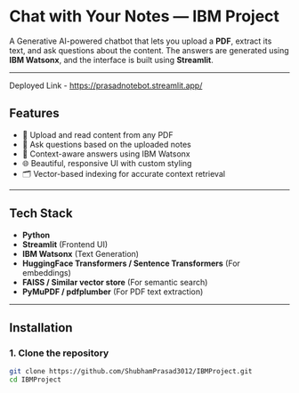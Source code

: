 # Chat with Your Notes — IBM Project

A Generative AI-powered chatbot that lets you upload a **PDF**, extract its text, and ask questions about the content. The answers are generated using **IBM Watsonx**, and the interface is built using **Streamlit**.

---

Deployed Link - https://prasadnotebot.streamlit.app/

## Features

- 📄 Upload and read content from any PDF
- 🤖 Ask questions based on the uploaded notes
- 🧠 Context-aware answers using IBM Watsonx
- 🌐 Beautiful, responsive UI with custom styling
- 🗂️ Vector-based indexing for accurate context retrieval

---

## Tech Stack

- **Python**
- **Streamlit** (Frontend UI)
- **IBM Watsonx** (Text Generation)
- **HuggingFace Transformers / Sentence Transformers** (For embeddings)
- **FAISS / Similar vector store** (For semantic search)
- **PyMuPDF / pdfplumber** (For PDF text extraction)

---

## Installation

### 1. Clone the repository

```bash
git clone https://github.com/ShubhamPrasad3012/IBMProject.git
cd IBMProject
